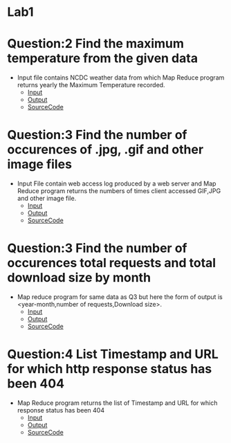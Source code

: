 # Lab1
  
# Question:2 Find the maximum temperature from the given data
 - Input file contains NCDC weather data from which Map Reduce program returns yearly the Maximum Temperature recorded. 
   - [Input](https://github.com/Ruchit22solanki/IT413-NoSql/blob/master/201701199_LAB1/LAB1_Q2/Input/Q2_Input.txt)
   - [Output](https://github.com/Ruchit22solanki/IT413-NoSql/tree/master/201701199_LAB1/LAB1_Q2//Q3_Output.txt)
   - [SourceCode](https://github.com/Ruchit22solanki/IT413-NoSql/blob/master/201701199_LAB1/LAB1_Q2/MaxTemperature.java)

# Question:3 Find the number of occurences of .jpg, .gif and other image files
 - Input File contain web access log produced by a web server and Map Reduce program returns the numbers of times client accessed GIF,JPG and other image file. 
   - [Input](https://github.com/Ruchit22solanki/IT413-NoSql/blob/master/201701199_LAB1/LAB1_Q3/Input/Q3_Input.txt)
   - [Output](https://github.com/Ruchit22solanki/IT413-NoSql/tree/master/201701199_LAB1/LAB1_Q3/Output/Q3_Output.txt)
   - [SourceCode](https://github.com/Ruchit22solanki/IT413-NoSql/blob/master/201701199_LAB1/LAB1_Q3/ImgCounter.java)

# Question:3 Find the number of occurences total requests and total download size by month
 - Map reduce program for same data as Q3 but here the form of output is <year-month,number of requests,Download size>. 
   - [Input](https://github.com/Ruchit22solanki/IT413-NoSql/blob/master/201701199_LAB1/LAB1_Q4/Input/Q4_Input.txt)
   - [Output](https://github.com/Ruchit22solanki/IT413-NoSql/tree/master/201701199_LAB1/LAB1_Q4/Output/Q4_Output.txt)
   - [SourceCode](https://github.com/Ruchit22solanki/IT413-NoSql/blob/master/201701199_LAB1/LAB1_Q4/DownloadData.java)

# Question:4 List Timestamp and URL for which http response status has been 404
 - Map Reduce program returns the list of Timestamp and URL for which response status has been 404 
   - [Input](https://github.com/Ruchit22solanki/IT413-NoSql/blob/master/201701199_LAB1/LAB1_Q5/Input/Q5_Input.txt)
   - [Output](https://github.com/Ruchit22solanki/IT413-NoSql/tree/master/201701199_LAB1/LAB1_Q5/Output/Q5_Output.txt)
   - [SourceCode](https://github.com/Ruchit22solanki/IT413-NoSql/blob/master/201701199_LAB1/LAB1_Q5/Error404.java)
